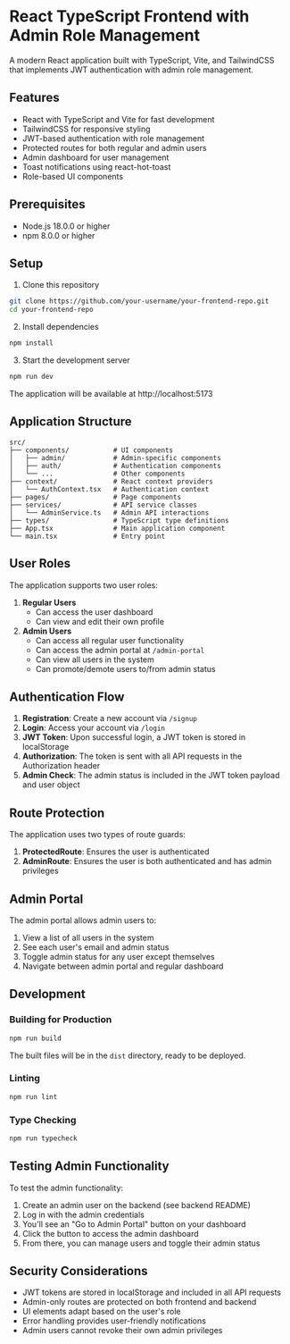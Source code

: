# React TypeScript Frontend with Admin Role Management

A modern React application built with TypeScript, Vite, and TailwindCSS that implements JWT authentication with admin role management.

## Features

- React with TypeScript and Vite for fast development
- TailwindCSS for responsive styling
- JWT-based authentication with role management
- Protected routes for both regular and admin users
- Admin dashboard for user management
- Toast notifications using react-hot-toast
- Role-based UI components

## Prerequisites

- Node.js 18.0.0 or higher
- npm 8.0.0 or higher

## Setup

1. Clone this repository

```bash
git clone https://github.com/your-username/your-frontend-repo.git
cd your-frontend-repo
```

2. Install dependencies

```bash
npm install
```

3. Start the development server

```bash
npm run dev
```

The application will be available at http://localhost:5173

## Application Structure

```
src/
├── components/           # UI components
│   ├── admin/            # Admin-specific components
│   ├── auth/             # Authentication components
│   └── ...               # Other components
├── context/              # React context providers
│   └── AuthContext.tsx   # Authentication context
├── pages/                # Page components
├── services/             # API service classes
│   └── AdminService.ts   # Admin API interactions
├── types/                # TypeScript type definitions
├── App.tsx               # Main application component
└── main.tsx              # Entry point
```

## User Roles

The application supports two user roles:

1. **Regular Users**
   - Can access the user dashboard
   - Can view and edit their own profile
2. **Admin Users**
   - Can access all regular user functionality
   - Can access the admin portal at `/admin-portal`
   - Can view all users in the system
   - Can promote/demote users to/from admin status

## Authentication Flow

1. **Registration**: Create a new account via `/signup`
2. **Login**: Access your account via `/login`
3. **JWT Token**: Upon successful login, a JWT token is stored in localStorage
4. **Authorization**: The token is sent with all API requests in the Authorization header
5. **Admin Check**: The admin status is included in the JWT token payload and user object

## Route Protection

The application uses two types of route guards:

1. **ProtectedRoute**: Ensures the user is authenticated
2. **AdminRoute**: Ensures the user is both authenticated and has admin privileges

## Admin Portal

The admin portal allows admin users to:

1. View a list of all users in the system
2. See each user's email and admin status
3. Toggle admin status for any user except themselves
4. Navigate between admin portal and regular dashboard

## Development

### Building for Production

```bash
npm run build
```

The built files will be in the `dist` directory, ready to be deployed.

### Linting

```bash
npm run lint
```

### Type Checking

```bash
npm run typecheck
```

## Testing Admin Functionality

To test the admin functionality:

1. Create an admin user on the backend (see backend README)
2. Log in with the admin credentials
3. You'll see an "Go to Admin Portal" button on your dashboard
4. Click the button to access the admin dashboard
5. From there, you can manage users and toggle their admin status

## Security Considerations

- JWT tokens are stored in localStorage and included in all API requests
- Admin-only routes are protected on both frontend and backend
- UI elements adapt based on the user's role
- Error handling provides user-friendly notifications
- Admin users cannot revoke their own admin privileges
